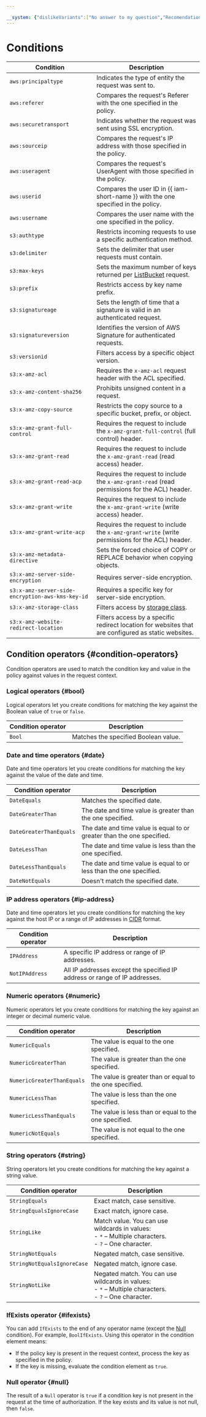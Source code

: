 ```yaml
---

__system: {"dislikeVariants":["No answer to my question","Recomendations didn't help","The content doesn't match title","Other"]}
---
```

# Conditions

Condition | Description
--- | ---
`aws:principaltype` | Indicates the type of entity the request was sent to.
`aws:referer` | Compares the request's Referer with the one specified in the policy.
`aws:securetransport` | Indicates whether the request was sent using SSL encryption.
`aws:sourceip` | Compares the request's IP address with those specified in the policy.
`aws:useragent` | Compares the request's UserAgent with those specified in the policy.
`aws:userid` | Compares the user ID in {{ iam-short-name }} with the one specified in the policy.
`aws:username` | Compares the user name with the one specified in the policy.
`s3:authtype` | Restricts incoming requests to use a specific authentication method.
`s3:delimiter` | Sets the delimiter that user requests must contain.
`s3:max-keys` | Sets the maximum number of keys returned per [ListBucket](../bucket/list.md) request.
`s3:prefix` | Restricts access by key name prefix.
`s3:signatureage` | Sets the length of time that a signature is valid in an authenticated request.
`s3:signatureversion` | Identifies the version of AWS Signature for authenticated requests.
`s3:versionid` | Filters access by a specific object version.
`s3:x-amz-acl` | Requires the `x-amz-acl` request header with the ACL specified.
`s3:x-amz-content-sha256` | Prohibits unsigned content in a request.
`s3:x-amz-copy-source` | Restricts the copy source to a specific bucket, prefix, or object.
`s3:x-amz-grant-full-control` | Requires the request to include the `x-amz-grant-full-control` (full control) header.
`s3:x-amz-grant-read` | Requires the request to include the `x-amz-grant-read` (read access) header.
`s3:x-amz-grant-read-acp` | Requires the request to include the `x-amz-grant-read` (read permissions for the ACL) header.
`s3:x-amz-grant-write` | Requires the request to include the `x-amz-grant-write` (write access) header.
`s3:x-amz-grant-write-acp` | Requires the request to include the `x-amz-grant-write` (write permissions for the ACL) header.
`s3:x-amz-metadata-directive` | Sets the forced choice of COPY or REPLACE behavior when copying objects.
`s3:x-amz-server-side-encryption` | Requires server-side encryption.
`s3:x-amz-server-side-encryption-aws-kms-key-id` | Requires a specific key for server-side encryption.
`s3:x-amz-storage-class` | Filters access by [storage class](../../../concepts/storage-class.md).
`s3:x-amz-website-redirect-location` | Filters access by a specific redirect location for websites that are configured as static websites.

## Condition operators {#condition-operators}

Condition operators are used to match the condition key and value in the policy against values in the request context.

### Logical operators {#bool}

Logical operators let you create conditions for matching the key against the Boolean value of `true` or `false`.

Condition operator | Description
--- | ---
`Bool` | Matches the specified Boolean value.

### Date and time operators {#date}

Date and time operators let you create conditions for matching the key against the value of the date and time.

Condition operator | Description
--- | ---
`DateEquals` | Matches the specified date.
`DateGreaterThan` | The date and time value is greater than the one specified.
`DateGreaterThanEquals` | The date and time value is equal to or greater than the one specified.
`DateLessThan` | The date and time value is less than the one specified.
`DateLessThanEquals` | The date and time value is equal to or less than the one specified.
`DateNotEquals` | Doesn't match the specified date.

### IP address operators {#ip-address}

Date and time operators let you create conditions for matching the key against the host IP or a range of IP addresses in [CIDR](https://en.wikipedia.org/wiki/Classless_Inter-Domain_Routing) format.

Condition operator | Description
--- | ---
`IPAddress` | A specific IP address or range of IP addresses.
`NotIPAddress` | All IP addresses except the specified IP address or range of IP addresses.

### Numeric operators {#numeric}

Numeric operators let you create conditions for matching the key against an integer or decimal numeric value.

Condition operator | Description
--- | ---
`NumericEquals` | The value is equal to the one specified.
`NumericGreaterThan` | The value is greater than the one specified.
`NumericGreaterThanEquals` | The value is greater than or equal to the one specified.
`NumericLessThan` | The value is less than the one specified.
`NumericLessThanEquals` | The value is less than or equal to the one specified.
`NumericNotEquals` | The value is not equal to the one specified.

### String operators {#string}

String operators let you create conditions for matching the key against a string value.

Condition operator | Description
--- | ---
`StringEquals` | Exact match, case sensitive.
`StringEqualsIgnoreCase` | Exact match, ignore case.
`StringLike` | Match value. You can use wildcards in values:<br>- `*` – Multiple characters.<br>- `?` – One character.
`StringNotEquals` | Negated match, case sensitive.
`StringNotEqualsIgnoreCase` | Negated match, ignore case.
`StringNotLike` | Negated match. You can use wildcards in values:<br>- `*` – Multiple characters.<br>- `?` – One character.

### IfExists operator {#ifexists}

You can add `IfExists` to the end of any operator name (except the [Null](#null) condition). For example, `BoolIfExists`. Using this operator in the condition element means:
* If the policy key is present in the request context, process the key as specified in the policy.
* If the key is missing, evaluate the condition element as `true`.

### Null operator {#null}

The result of a `Null` operator is `true` if a condition key is not present in the request at the time of authorization. If the key exists and its value is not null, then `false`.